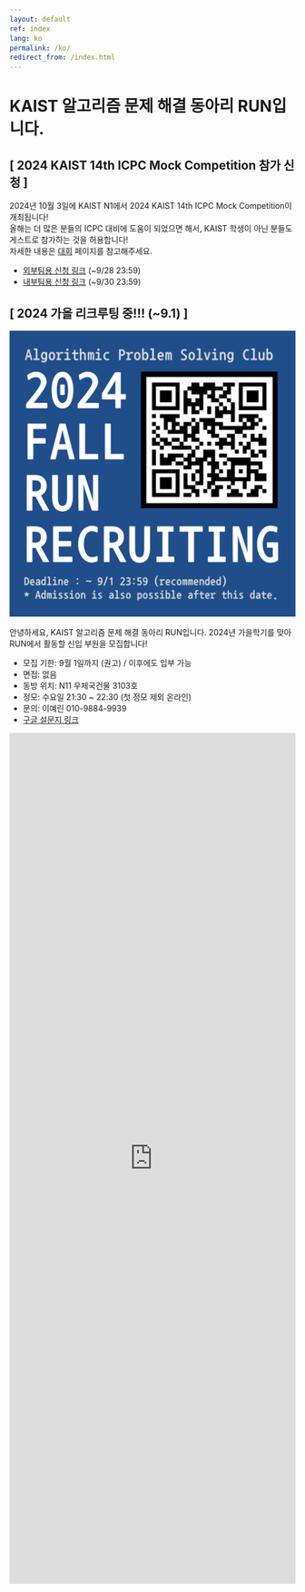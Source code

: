```yaml
---
layout: default
ref: index
lang: ko
permalink: /ko/
redirect_from: /index.html
---
```


# KAIST 알고리즘 문제 해결 동아리 RUN입니다.

## [ 2024 KAIST 14th ICPC Mock Competition 참가 신청 ]

2024년 10월 3일에 KAIST N1에서 2024 KAIST 14th ICPC Mock Competition이 개최됩니다!   
올해는 더 많은 분들의 ICPC 대비에 도움이 되었으면 해서, KAIST 학생이 아닌 분들도 게스트로 참가하는 것을 허용합니다!   
자세한 내용은 [대회](https://kaist.run/ko/contests/) 페이지를 참고해주세요.
* [외부팀용 신청 링크](https://forms.gle/JsCjZjH349zPySBj8) (~9/28 23:59)
* [내부팀용 신청 링크](https://forms.gle/eXHjDzBoHeHuGmjEA) (~9/30 23:59)

## [ 2024 가을 리크루팅 중!!! (~9.1) ]
![poster](/apply/2024-fall/2024FallRecruitingPoster.png)

안녕하세요, KAIST 알고리즘 문제 해결 동아리 RUN입니다.
2024년 가을학기를 맞아 RUN에서 활동할 신입 부원을 모집합니다!

- 모집 기한: 9월 1일까지 (권고) / 이후에도 입부 가능
- 면접: 없음
- 동방 위치: N11 우체국건물 3103호
- 정모: 수요일 21:30 ~ 22:30 (첫 정모 제외 온라인)
- 문의: 이예린 010-9884-9939
- [구글 설문지 링크](https://forms.gle/Mox8MiqTFAQ2MVTZ9)
<iframe src="https://forms.gle/Mox8MiqTFAQ2MVTZ9" frameborder="0" width="100%" height="1500px"></iframe>

